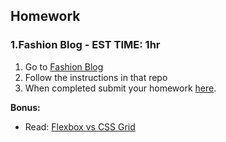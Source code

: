 ## Homework

### 1.Fashion Blog - EST TIME: 1hr

1. Go to [Fashion Blog](./fashion-blog/)
2. Follow the instructions in that repo
3. When completed submit your homework [here](https://forms.gle/uQQDM4nMB6yWwhAp7). 

**Bonus:**

- Read: [Flexbox vs CSS Grid](https://tutorialzine.com/2017/03/css-grid-vs-flexbox)


